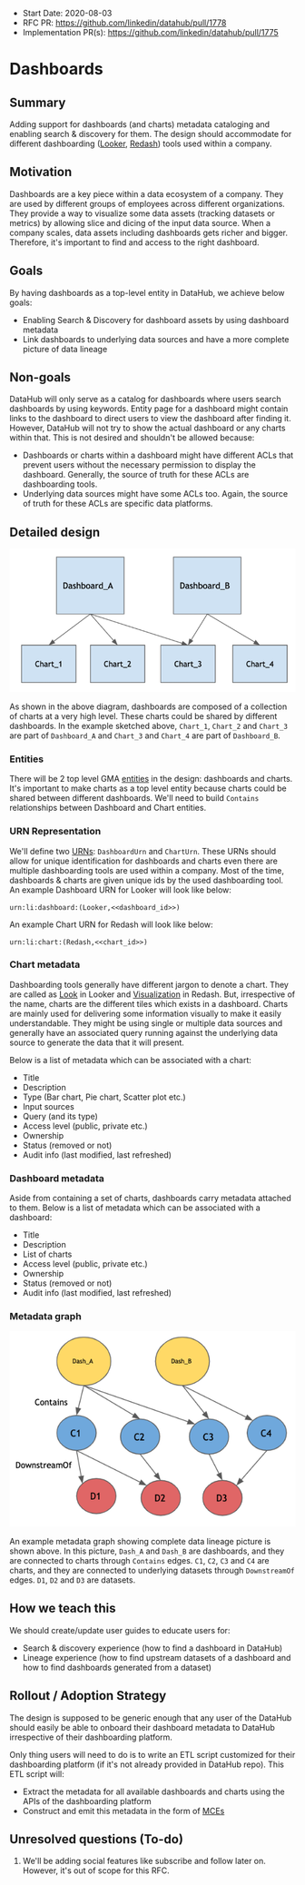 - Start Date: 2020-08-03
- RFC PR: https://github.com/linkedin/datahub/pull/1778
- Implementation PR(s): https://github.com/linkedin/datahub/pull/1775

# Dashboards

## Summary

Adding support for dashboards (and charts) metadata cataloging and enabling search & discovery for them.
The design should accommodate for different dashboarding ([Looker](https://looker.com), [Redash](https://redash.io/)) tools used within a company.

## Motivation

Dashboards are a key piece within a data ecosystem of a company. They are used by different groups of employees across different organizations.
They provide a way to visualize some data assets (tracking datasets or metrics) by allowing slice and dicing of the input data source.
When a company scales, data assets including dashboards gets richer and bigger. Therefore, it's important to find and access to the right dashboard.

## Goals

By having dashboards as a top-level entity in DataHub, we achieve below goals:

- Enabling Search & Discovery for dashboard assets by using dashboard metadata
- Link dashboards to underlying data sources and have a more complete picture of data lineage

## Non-goals

DataHub will only serve as a catalog for dashboards where users search dashboards by using keywords. 
Entity page for a dashboard might contain links to the dashboard to direct users to view the dashboard after finding it.
However, DataHub will not try to show the actual dashboard or any charts within that. This is not desired and shouldn't be allowed because:

 - Dashboards or charts within a dashboard might have different ACLs that prevent users without the necessary permission to display the dashboard. 
 Generally, the source of truth for these ACLs are dashboarding tools.
 - Underlying data sources might have some ACLs too. Again, the source of truth for these ACLs are specific data platforms.

## Detailed design

![high level design](high_level_design.png)

As shown in the above diagram, dashboards are composed of a collection of charts at a very high level. These charts
could be shared by different dashboards. In the example sketched above, `Chart_1`, `Chart_2` and `Chart_3` are part of
`Dashboard_A` and `Chart_3` and `Chart_4` are part of `Dashboard_B`.

### Entities
There will be 2 top level GMA [entities](../../../what/entity.md) in the design: dashboards and charts.
It's important to make charts as a top level entity because charts could be shared between different dashboards.
We'll need to build `Contains` relationships between Dashboard and Chart entities.

### URN Representation
We'll define two [URNs](../../../what/urn.md): `DashboardUrn` and `ChartUrn`.
These URNs should allow for unique identification for dashboards and charts even there are multiple dashboarding tools
are used within a company. Most of the time, dashboards & charts are given unique ids by the used dashboarding tool.
An example Dashboard URN for Looker will look like below:
```
urn:li:dashboard:(Looker,<<dashboard_id>>)
```
An example Chart URN for Redash will look like below:
```
urn:li:chart:(Redash,<<chart_id>>)
```

### Chart metadata
Dashboarding tools generally have different jargon to denote a chart.
They are called as [Look](https://docs.looker.com/exploring-data/saving-and-editing-looks) in Looker 
and [Visualization](https://redash.io/help/user-guide/visualizations/visualization-types) in Redash.
But, irrespective of the name, charts are the different tiles which exists in a dashboard.
Charts are mainly used for delivering some information visually to make it easily understandable.
They might be using single or multiple data sources and generally have an associated query running against
the underlying data source to generate the data that it will present.

Below is a list of metadata which can be associated with a chart:

- Title
- Description
- Type (Bar chart, Pie chart, Scatter plot etc.)
- Input sources
- Query (and its type)
- Access level (public, private etc.)
- Ownership
- Status (removed or not)
- Audit info (last modified, last refreshed)

### Dashboard metadata
Aside from containing a set of charts, dashboards carry metadata attached to them.
Below is a list of metadata which can be associated with a dashboard:

- Title
- Description
- List of charts
- Access level (public, private etc.)
- Ownership
- Status (removed or not)
- Audit info (last modified, last refreshed)

### Metadata graph

![dashboards_graph](dashboards_graph.png)

An example metadata graph showing complete data lineage picture is shown above.
In this picture, `Dash_A` and `Dash_B` are dashboards, and they are connected to charts through `Contains` edges.
`C1`, `C2`, `C3` and `C4` are charts, and they are connected to underlying datasets through `DownstreamOf` edges.
`D1`, `D2` and `D3` are datasets.

## How we teach this

We should create/update user guides to educate users for:
 - Search & discovery experience (how to find a dashboard in DataHub)
 - Lineage experience (how to find upstream datasets of a dashboard and how to find dashboards generated from a dataset)

## Rollout / Adoption Strategy

The design is supposed to be generic enough that any user of the DataHub should easily be able
to onboard their dashboard metadata to DataHub irrespective of their dashboarding platform.

Only thing users will need to do is to write an ETL script customized for their 
dashboarding platform (if it's not already provided in DataHub repo). This ETL script will:
 - Extract the metadata for all available dashboards and charts using the APIs of the dashboarding platform
 - Construct and emit this metadata in the form of [MCEs](../../../what/MXE.md) 

## Unresolved questions (To-do)
 
1. We'll be adding social features like subscribe and follow later on. However, it's out of scope for this RFC.